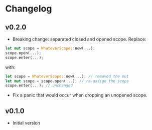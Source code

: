 # Changelog

## v0.2.0

- Breaking change: separated closed and opened scope. Replace:

```rust
let mut scope = WhateverScope::new(...);
scope.open(...);
scope.enter(...);
```

with:

```rust
let scope = WhateverScope::new(...); // removed the mut
let mut scope = scope.open(...); // re-assign the scope
scope.enter(...); // unchanged
```

- Fix a panic that would occur when dropping an unopened scope.

## v0.1.0

- Initial version
